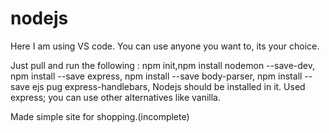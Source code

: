 # nodejs
Here I am using VS code. You can use anyone you want to, its your choice.

Just pull and run the following : npm init,npm install nodemon --save-dev, npm install --save express, npm install --save body-parser, npm install --save ejs pug express-handlebars, 
Nodejs should be installed in it.
Used express; you can use other alternatives like vanilla.

Made simple site for shopping.(incomplete)